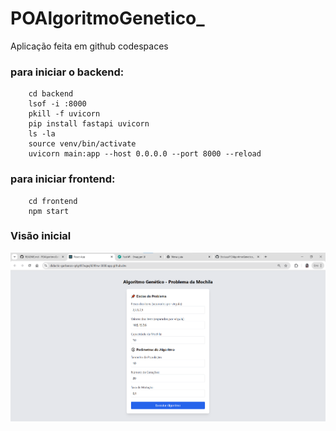 # POAlgoritmoGenetico_

Aplicação feita em github codespaces

### para iniciar o backend:
        cd backend
        lsof -i :8000
        pkill -f uvicorn
        pip install fastapi uvicorn
        ls -la
        source venv/bin/activate
        uvicorn main:app --host 0.0.0.0 --port 8000 --reload

### para iniciar frontend:
        cd frontend
        npm start


### Visão inicial
![alt text](image-2.png)